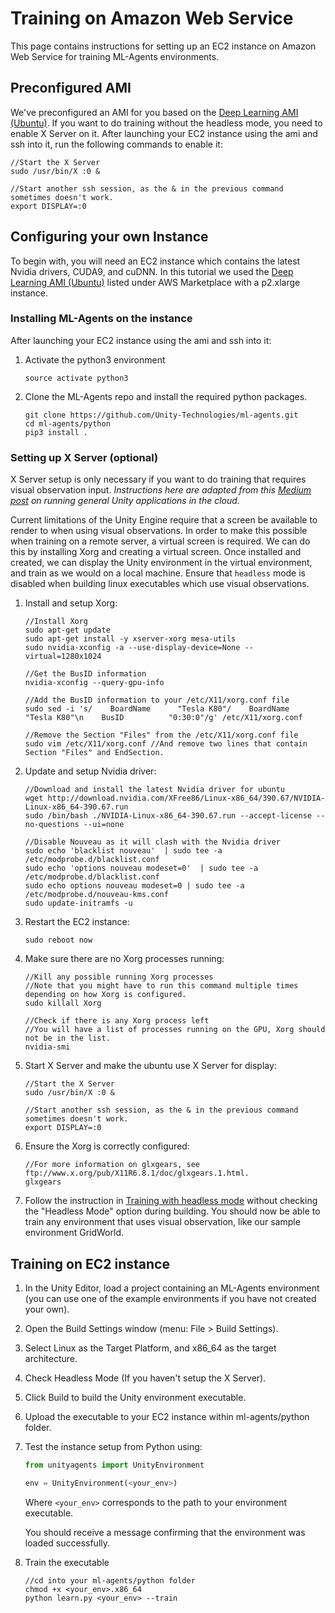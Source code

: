 # Training on Amazon Web Service

This page contains instructions for setting up an EC2 instance on Amazon Web Service for training ML-Agents environments. 

## Preconfigured AMI

We've preconfigured an AMI for you based on the [Deep Learning AMI (Ubuntu)](https://aws.amazon.com/marketplace/pp/B077GCH38C). If you want to do training without the headless mode, you need to enable X Server on it. After launching your EC2 instance using the ami and ssh into it, run the following commands to enable it:

```
//Start the X Server
sudo /usr/bin/X :0 &
    
//Start another ssh session, as the & in the previous command sometimes doesn't work. 
export DISPLAY=:0
```

## Configuring your own Instance

To begin with, you will need an EC2 instance which contains the latest Nvidia drivers, CUDA9, and cuDNN. In this tutorial we used the [Deep Learning AMI (Ubuntu)](https://aws.amazon.com/marketplace/pp/B077GCH38C) listed under AWS Marketplace with a p2.xlarge instance. 

### Installing ML-Agents on the instance

After launching your EC2 instance using the ami and ssh into it:

1. Activate the python3 environment

    ```
    source activate python3
    ```
    
2. Clone the ML-Agents repo and install the required python packages. 

    ```
    git clone https://github.com/Unity-Technologies/ml-agents.git
    cd ml-agents/python
    pip3 install .
    ```
    
### Setting up X Server (optional)

X Server setup is only necessary if you want to do training that requires visual observation input. _Instructions here are adapted from this [Medium post](https://medium.com/towards-data-science/how-to-run-unity-on-amazon-cloud-or-without-monitor-3c10ce022639) on running general Unity applications in the cloud._

Current limitations of the Unity Engine require that a screen be available to render to when using visual observations. In order to make this possible when training on a remote server, a virtual screen is required. We can do this by installing Xorg and creating a virtual screen. Once installed and created, we can display the Unity environment in the virtual environment, and train as we would on a local machine. Ensure that `headless` mode is disabled when building linux executables which use visual observations.

1. Install and setup Xorg:

    ```
    //Install Xorg
    sudo apt-get update
    sudo apt-get install -y xserver-xorg mesa-utils
    sudo nvidia-xconfig -a --use-display-device=None --virtual=1280x1024
    
    //Get the BusID information
    nvidia-xconfig --query-gpu-info
    
    //Add the BusID information to your /etc/X11/xorg.conf file 
    sudo sed -i 's/    BoardName      "Tesla K80"/    BoardName      "Tesla K80"\n    BusID          "0:30:0"/g' /etc/X11/xorg.conf
    
    //Remove the Section "Files" from the /etc/X11/xorg.conf file
    sudo vim /etc/X11/xorg.conf //And remove two lines that contain Section "Files" and EndSection. 
    ```

2. Update and setup Nvidia driver:

    ```
    //Download and install the latest Nvidia driver for ubuntu
    wget http://download.nvidia.com/XFree86/Linux-x86_64/390.67/NVIDIA-Linux-x86_64-390.67.run
    sudo /bin/bash ./NVIDIA-Linux-x86_64-390.67.run --accept-license --no-questions --ui=none
    
    //Disable Nouveau as it will clash with the Nvidia driver
    sudo echo 'blacklist nouveau'  | sudo tee -a /etc/modprobe.d/blacklist.conf
    sudo echo 'options nouveau modeset=0'  | sudo tee -a /etc/modprobe.d/blacklist.conf
    sudo echo options nouveau modeset=0 | sudo tee -a /etc/modprobe.d/nouveau-kms.conf
    sudo update-initramfs -u
    ```

2. Restart the EC2 instance:

    ```
    sudo reboot now
    ```

3. Make sure there are no Xorg processes running:

   ```
   //Kill any possible running Xorg processes
   //Note that you might have to run this command multiple times depending on how Xorg is configured.  
   sudo killall Xorg
   
   //Check if there is any Xorg process left
   //You will have a list of processes running on the GPU, Xorg should not be in the list.
   nvidia-smi
   ```

4. Start X Server and make the ubuntu use X Server for display:

    ```
    //Start the X Server
    sudo /usr/bin/X :0 &
    
    //Start another ssh session, as the & in the previous command sometimes doesn't work. 
    export DISPLAY=:0
    ```
 
5. Ensure the Xorg is correctly configured:

    ```
    //For more information on glxgears, see ftp://www.x.org/pub/X11R6.8.1/doc/glxgears.1.html. 
    glxgears
    ```
    
6. Follow the instruction in [Training with headless mode](#Training-with-headless-mode) without checking the "Headless Mode" option during building. You should now be able to train any environment that uses visual observation, like our sample environment GridWorld. 

## Training on EC2 instance
    
1. In the Unity Editor, load a project containing an ML-Agents environment (you can use one of the example environments if you have not created your own).
2. Open the Build Settings window (menu: File > Build Settings).
3. Select Linux as the Target Platform, and x86_64 as the target architecture.
4. Check Headless Mode (If you haven't setup the X Server). 
5. Click Build to build the Unity environment executable.
6. Upload the executable to your EC2 instance within ml-agents/python folder.
7. Test the instance setup from Python using:

    ```python
    from unityagents import UnityEnvironment

    env = UnityEnvironment(<your_env>)
    ```
    Where `<your_env>` corresponds to the path to your environment executable.
 
    You should receive a message confirming that the environment was loaded successfully.
8. Train the executable

    ```
    //cd into your ml-agents/python folder
    chmod +x <your_env>.x86_64
    python learn.py <your_env> --train
    ```